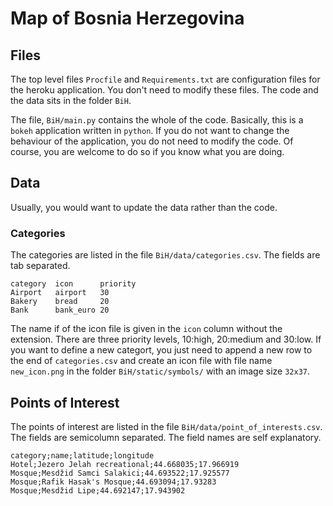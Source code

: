 # Map of Bosnia Herzegovina

## Files
The top level files `Procfile` and `Requirements.txt` are configuration files for the heroku application. You don't need to modify these files. The code and the data sits in the folder `BiH`.

The file, `BiH/main.py` contains the whole of the code. Basically, this is a `bokeh` application written in `python`. If you do not want to change the behaviour of the application, you do not need to modify the code. Of course, you are welcome to do so if you know what you are doing.

## Data
Usually, you would want to update the data rather than the code.

### Categories
The categories are listed in the file `BiH/data/categories.csv`. The fields are tab separated.

```
category  icon      priority
Airport   airport   30
Bakery    bread     20
Bank      bank_euro	20
```
The name if of the icon file is given in the `icon` column without the extension. There are three priority levels, 10:high, 20:medium and 30:low. If you want to define a new categort, you just need to append a new row to the end of `categories.csv` and create an icon file with file name `new_icon.png` in the folder `BiH/static/symbols/` with an image size `32x37`.

## Points of Interest
The points of interest are listed in the file `BiH/data/point_of_interests.csv`. The fields are semicolumn separated. The field names are self explanatory.
```
category;name;latitude;longitude
Hotel;Jezero Jelah recreational;44.668035;17.966919
Mosque;Mesdžid Samci Salakici;44.693522;17.925577
Mosque;Rafik Hasak's Mosque;44.693094;17.93283
Mosque;Mesdžid Lipe;44.692147;17.943902
```
